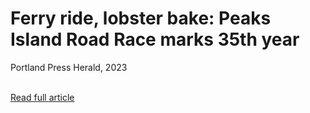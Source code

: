 # Ferry ride, lobster bake: Peaks Island Road Race marks 35th year
Portland Press Herald, 2023  
<br>

[<i class="fa-solid fa-up-right-from-square"></i> Read full article](https://www.pressherald.com/2023/07/26/ferry-ride-lobster-bake-peaks-island-road-race-marks-35th-year/)

